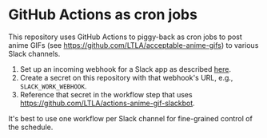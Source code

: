 # GitHub Actions as cron jobs

This repository uses GitHub Actions to piggy-back as cron jobs to post anime GIFs 
(see https://github.com/LTLA/acceptable-anime-gifs) to various Slack channels.

1. Set up an incoming webhook for a Slack app as described [here](https://api.slack.com/messaging/webhooks).
2. Create a secret on this repository with that webhook's URL, e.g., `SLACK_WORK_WEBHOOK`.
3. Reference that secret in the workflow step that uses https://github.com/LTLA/actions-anime-gif-slackbot.

It's best to use one workflow per Slack channel for fine-grained control of the schedule.
